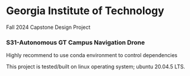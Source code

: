 # Georgia Institute of Technology 
Fall 2024 Capstone Design Project
### S31-Autonomous GT Campus Navigation Drone

Highly recommend to use conda environment to control dependencies

This project is tested/built on linux operating system; ubuntu 20.04.5 LTS.

